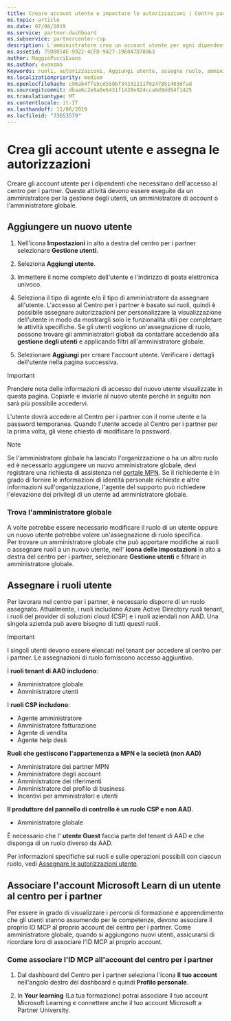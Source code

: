 ```yaml
---
title: Creare account utente e impostare le autorizzazioni | Centro partner
ms.topic: article
ms.date: 07/08/2019
ms.service: partner-dashboard
ms.subservice: partnercenter-csp
description: L'amministratore crea un account utente per ogni dipendente del partner che deve accedere al Centro per i partner.
ms.assetid: 75D805AE-9922-4CFD-9427-196047D70963
author: MaggiePucciEvans
ms.author: evansma
Keywords: ruoli, autorizzazioni, Aggiungi utente, assegna ruolo, amministratore, agente,
ms.localizationpriority: medium
ms.openlocfilehash: c96ab4ffe5cd559bf34332211f0247851403dfad
ms.sourcegitcommit: dbaa6c2e8a0e6431f1420e024cca6d0dd54f1425
ms.translationtype: MT
ms.contentlocale: it-IT
ms.lasthandoff: 11/06/2019
ms.locfileid: "73653579"
---
```

# <a name="create-user-accounts-and-assign-permissions"></a>Crea gli account utente e assegna le autorizzazioni

Creare gli account utente per i dipendenti che necessitano dell'accesso al centro per i partner. Queste attività devono essere eseguite da un amministratore per la gestione degli utenti, un amministratore di account o l'amministratore globale. 


## <a name="add-a-new-user"></a>Aggiungere un nuovo utente

1. Nell'icona **Impostazioni** in alto a destra del centro per i partner selezionare **Gestione utenti**.

2.  Seleziona **Aggiungi utente**.

3.  Immettere il nome completo dell'utente e l'indirizzo di posta elettronica univoco.

4.  Seleziona il tipo di agente e/o il tipo di amministratore da assegnare all'utente. L'accesso al Centro per i partner è basato sui ruoli, quindi è possibile assegnare autorizzazioni per personalizzare la visualizzazione dell'utente in modo da mostrargli solo le funzionalità utili per completare le attività specifiche.  Se gli utenti vogliono un'assegnazione di ruolo, possono trovare gli amministratori globali da contattare accedendo alla **gestione degli utenti** e applicando filtri all'amministratore globale.

5.  Selezionare **Aggiungi** per creare l'account utente. Verificare i dettagli dell'utente nella pagina successiva.

> [!IMPORTANT]  
> Prendere nota delle informazioni di accesso del nuovo utente visualizzate in questa pagina. Copiarle e inviarle al nuovo utente perché in seguito non sarà più possibile accedervi. 

L'utente dovrà accedere al Centro per i partner con il nome utente e la password temporanea. Quando l'utente accede al Centro per i partner per la prima volta, gli viene chiesto di modificare la password. 

> [!NOTE]  
>  Se l'amministratore globale ha lasciato l'organizzazione o ha un altro ruolo ed è necessario aggiungere un nuovo amministratore globale, devi registrare una richiesta di assistenza nel [portale MPN](https://partner.microsoft.com/support). Se il richiedente è in grado di fornire le informazioni di identità personale richieste e altre informazioni sull'organizzazione, l'agente del supporto può richiedere l'elevazione dei privilegi di un utente ad amministratore globale.

### <a name="find-your-global-admin"></a>Trova l'amministratore globale

A volte potrebbe essere necessario modificare il ruolo di un utente oppure un nuovo utente potrebbe volere un'assegnazione di ruolo specifica.  
Per trovare un amministratore globale che può apportare modifiche ai ruoli o assegnare ruoli a un nuovo utente, nell' **icona delle impostazioni** in alto a destra del centro per i partner, selezionare **Gestione utenti** e filtrare in amministratore globale. 

## <a name="assign-user-roles"></a>Assegnare i ruoli utente

Per lavorare nel centro per i partner, è necessario disporre di un ruolo assegnato.  Attualmente, i ruoli includono Azure Active Directory ruoli tenant, i ruoli del provider di soluzioni cloud (CSP) e i ruoli aziendali non AAD. Una singola azienda può avere bisogno di tutti questi ruoli.

>[!Important]
>I singoli utenti devono essere elencati nel tenant per accedere al centro per i partner. Le assegnazioni di ruolo forniscono accesso aggiuntivo.


I **ruoli tenant di AAD includono**:
- Amministratore globale
- Amministratore utenti

I **ruoli CSP includono**:
- Agente amministratore
- Amministratore fatturazione
- Agente di vendita
- Agente help desk

**Ruoli che gestiscono l'appartenenza a MPN e la società (non AAD)**
- Amministratore dei partner MPN
- Amministratore degli account
- Amministratore dei riferimenti
- Amministratore del profilo di business
- Incentivi per amministratori e utenti

**Il produttore del pannello di controllo è un ruolo CSP e non AAD**.
- Amministratore globale

È necessario che l' **utente Guest** faccia parte del tenant di AAD e che disponga di un ruolo diverso da AAD.

Per informazioni specifiche sui ruoli e sulle operazioni possibili con ciascun ruolo, vedi [Assegnare le autorizzazioni utente](permissions-overview.md).

## <a name="associate-a-users-microsoft-learn-account-in-partner-center"></a>Associare l'account Microsoft Learn di un utente al centro per i partner

Per essere in grado di visualizzare i percorsi di formazione e apprendimento che gli utenti stanno assumendo per le competenze, devono associare il proprio ID MCP al proprio account del centro per i partner. Come amministratore globale, quando si aggiungono nuovi utenti, assicurarsi di ricordare loro di associare l'ID MCP al proprio account. 

### <a name="how-to-associate-your-mcp-id-to-your-partner-center-account"></a>Come associare l'ID MCP all'account del centro per i partner

1. Dal dashboard del Centro per i partner seleziona l'icona **Il tuo account** nell'angolo destro del dashboard e quindi **Profilo personale**.

2. In **Your learning** (La tua formazione) potrai associare il tuo account Microsoft Learning e connettere anche il tuo account Microsoft a Partner University.









